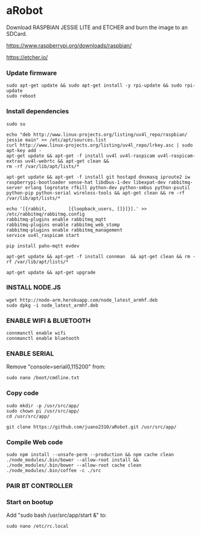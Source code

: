 # aRobot

Download RASPBIAN JESSIE LITE and ETCHER and burn the image to an SDCard.

https://www.raspberrypi.org/downloads/raspbian/

https://etcher.io/

### Update firmware

```
sudo apt-get update && sudo apt-get install -y rpi-update && sudo rpi-update
sudo reboot
```

### Install dependencies

```
sudo su

echo "deb http://www.linux-projects.org/listing/uv4l_repo/raspbian/ jessie main" >> /etc/apt/sources.list
curl http://www.linux-projects.org/listing/uv4l_repo/lrkey.asc | sudo apt-key add -
apt-get update && apt-get -f install uv4l uv4l-raspicam uv4l-raspicam-extras uv4l-webrtc && apt-get clean &&
rm -rf /var/lib/apt/lists/*

apt-get update && apt-get -f install git hostapd dnsmasq iproute2 iw raspberrypi-bootloader sense-hat libdbus-1-dev libexpat-dev rabbitmq-server erlang logrotate rfkill python-dev python-smbus python-psutil python-pip python-serial wireless-tools && apt-get clean && rm -rf /var/lib/apt/lists/*

echo '[{rabbit,        [{loopback_users, []}]}].' >> /etc/rabbitmq/rabbitmq.config
rabbitmq-plugins enable rabbitmq_mqtt
rabbitmq-plugins enable rabbitmq_web_stomp
rabbitmq-plugins enable rabbitmq_management
service uv4l_raspicam start

pip install paho-mqtt evdev

apt-get update && apt-get -f install connman  && apt-get clean && rm -rf /var/lib/apt/lists/*

apt-get update && apt-get upgrade
```

### INSTALL NODE.JS
```
wget http://node-arm.herokuapp.com/node_latest_armhf.deb
sudo dpkg -i node_latest_armhf.deb
```

### ENABLE WIFI & BLUETOOTH
```
connmanctl enable wifi
connmanctl enable bluetooth
```

### ENABLE SERIAL
Remove "console=serial0,115200" from:

```
sudo nano /boot/cmdline.txt
```

### Copy code
```
sudo mkdir -p /usr/src/app/
sudo chown pi /usr/src/app/
cd /usr/src/app/

git clone https://github.com/juano2310/aRobot.git /usr/src/app/
```

### Compile Web code
```
sudo npm install --unsafe-perm --production && npm cache clean
./node_modules/.bin/bower --allow-root install && ./node_modules/.bin/bower --allow-root cache clean
./node_modules/.bin/coffee -c ./src
```

### PAIR BT CONTROLLER

### Start on bootup
Add "sudo bash /usr/src/app/start &" to:

```
sudo nano /etc/rc.local
```
